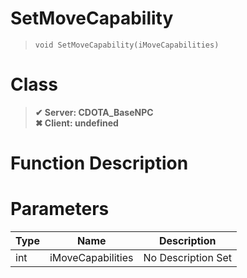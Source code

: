 # SetMoveCapability
> `void SetMoveCapability(iMoveCapabilities)`
# Class
> __✔ Server: CDOTA_BaseNPC__  
> __✖ Client: undefined__  
# Function Description

# Parameters
Type|Name|Description
--|--|--
int|iMoveCapabilities|No Description Set
